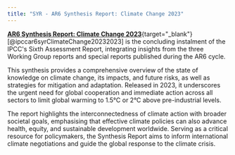 ```yaml
---
title: "SYR - AR6 Synthesis Report: Climate Change 2023"
---
```

[**AR6 Synthesis Report: Climate Change 2023**](https://www.ipcc.ch/report/sixth-assessment-report-cycle/){target="_blank"}  [@ipccar6syrClimateChange20232023] is the concluding instalment of the IPCC's Sixth Assessment Report, integrating insights from the three Working Group reports and special reports published during the AR6 cycle. 

This synthesis provides a comprehensive overview of the state of knowledge on climate change, its impacts, and future risks, as well as strategies for mitigation and adaptation. Released in 2023, it underscores the urgent need for global cooperation and immediate action across all sectors to limit global warming to 1.5°C or 2°C above pre-industrial levels. 

The report highlights the interconnectedness of climate action with broader societal goals, emphasising that effective climate policies can also advance health, equity, and sustainable development worldwide. Serving as a critical resource for policymakers, the Synthesis Report aims to inform international climate negotiations and guide the global response to the climate crisis.








